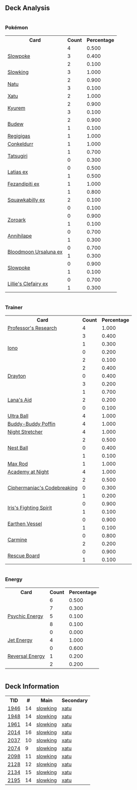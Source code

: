 
## Deck Analysis

<div style="display: flex; flex-wrap: wrap;">
<div style="flex: 1; margin-right: 10px;">
<h3>Pokémon</h3><table><tr><th>Card</th><th>Count</th><th>Percentage</th></tr><tr><td rowspan='3'><a href='https://limitlesstcg.com/cards/PRE/18'>Slowpoke</a></td><td>4</td><td>0.500</td></tr><tr><td>3</td><td>0.400</td></tr><tr><td>2</td><td>0.100</td></tr><tr><td rowspan='1'><a href='https://limitlesstcg.com/cards/SCR/58'>Slowking</a></td><td>3</td><td>1.000</td></tr><tr><td rowspan='2'><a href='https://limitlesstcg.com/cards/PAR/71'>Natu</a></td><td>2</td><td>0.900</td></tr><tr><td>3</td><td>0.100</td></tr><tr><td rowspan='1'><a href='https://limitlesstcg.com/cards/PAR/72'>Xatu</a></td><td>2</td><td>1.000</td></tr><tr><td rowspan='2'><a href='https://limitlesstcg.com/cards/SFA/47'>Kyurem</a></td><td>2</td><td>0.900</td></tr><tr><td>3</td><td>0.100</td></tr><tr><td rowspan='2'><a href='https://limitlesstcg.com/cards/PRE/4'>Budew</a></td><td>2</td><td>0.900</td></tr><tr><td>1</td><td>0.100</td></tr><tr><td rowspan='1'><a href='https://limitlesstcg.com/cards/PRE/86'>Regigigas</a></td><td>1</td><td>1.000</td></tr><tr><td rowspan='1'><a href='https://limitlesstcg.com/cards/TWM/105'>Conkeldurr</a></td><td>1</td><td>1.000</td></tr><tr><td rowspan='2'><a href='https://limitlesstcg.com/cards/TWM/131'>Tatsugiri</a></td><td>1</td><td>0.700</td></tr><tr><td>0</td><td>0.300</td></tr><tr><td rowspan='2'><a href='https://limitlesstcg.com/cards/SSP/76'>Latias ex</a></td><td>0</td><td>0.500</td></tr><tr><td>1</td><td>0.500</td></tr><tr><td rowspan='1'><a href='https://limitlesstcg.com/cards/SFA/38'>Fezandipiti ex</a></td><td>1</td><td>1.000</td></tr><tr><td rowspan='3'><a href='https://limitlesstcg.com/cards/PAL/169'>Squawkabilly ex</a></td><td>1</td><td>0.800</td></tr><tr><td>2</td><td>0.100</td></tr><tr><td>0</td><td>0.100</td></tr><tr><td rowspan='2'><a href='https://limitlesstcg.com/cards/SFA/32'>Zoroark</a></td><td>0</td><td>0.900</td></tr><tr><td>1</td><td>0.100</td></tr><tr><td rowspan='2'><a href='https://limitlesstcg.com/cards/SSP/100'>Annihilape</a></td><td>0</td><td>0.700</td></tr><tr><td>1</td><td>0.300</td></tr><tr><td rowspan='2'><a href='https://limitlesstcg.com/cards/TWM/141'>Bloodmoon Ursaluna ex</a></td><td>0</td><td>0.700</td></tr><tr><td>1</td><td>0.300</td></tr><tr><td rowspan='2'><a href='https://limitlesstcg.com/cards/SVI/42'>Slowpoke</a></td><td>0</td><td>0.900</td></tr><tr><td>1</td><td>0.100</td></tr><tr><td rowspan='2'><a href='https://limitlesstcg.com/cards/jp/SV9/33?translate=en'>Lillie's Clefairy ex</a></td><td>0</td><td>0.700</td></tr><tr><td>1</td><td>0.300</td></tr></table>
</div><div style='flex: 1; margin-right: 10px;'><h3>Trainer</h3><table><tr><th>Card</th><th>Count</th><th>Percentage</th></tr><tr><td rowspan='1'><a href='https://limitlesstcg.com/cards/SVI/189'>Professor's Research</a></td><td>4</td><td>1.000</td></tr><tr><td rowspan='4'><a href='https://limitlesstcg.com/cards/PAL/185'>Iono</a></td><td>3</td><td>0.400</td></tr><tr><td>1</td><td>0.300</td></tr><tr><td>0</td><td>0.200</td></tr><tr><td>2</td><td>0.100</td></tr><tr><td rowspan='3'><a href='https://limitlesstcg.com/cards/SSP/174'>Drayton</a></td><td>2</td><td>0.400</td></tr><tr><td>0</td><td>0.400</td></tr><tr><td>3</td><td>0.200</td></tr><tr><td rowspan='3'><a href='https://limitlesstcg.com/cards/TWM/155'>Lana's Aid</a></td><td>1</td><td>0.700</td></tr><tr><td>2</td><td>0.200</td></tr><tr><td>0</td><td>0.100</td></tr><tr><td rowspan='1'><a href='https://limitlesstcg.com/cards/SVI/196'>Ultra Ball</a></td><td>4</td><td>1.000</td></tr><tr><td rowspan='1'><a href='https://limitlesstcg.com/cards/TEF/144'>Buddy-Buddy Poffin</a></td><td>4</td><td>1.000</td></tr><tr><td rowspan='1'><a href='https://limitlesstcg.com/cards/SFA/61'>Night Stretcher</a></td><td>4</td><td>1.000</td></tr><tr><td rowspan='3'><a href='https://limitlesstcg.com/cards/SVI/181'>Nest Ball</a></td><td>2</td><td>0.500</td></tr><tr><td>0</td><td>0.400</td></tr><tr><td>1</td><td>0.100</td></tr><tr><td rowspan='1'><a href='https://limitlesstcg.com/cards/PRE/116'>Max Rod</a></td><td>1</td><td>1.000</td></tr><tr><td rowspan='1'><a href='https://limitlesstcg.com/cards/SFA/54'>Academy at Night</a></td><td>4</td><td>1.000</td></tr><tr><td rowspan='3'><a href='https://limitlesstcg.com/cards/TEF/145'>Ciphermaniac's Codebreaking</a></td><td>2</td><td>0.500</td></tr><tr><td>0</td><td>0.300</td></tr><tr><td>1</td><td>0.200</td></tr><tr><td rowspan='2'><a href='https://limitlesstcg.com/cards/jp/SV9/94?translate=en'>Iris's Fighting Spirit</a></td><td>0</td><td>0.900</td></tr><tr><td>1</td><td>0.100</td></tr><tr><td rowspan='2'><a href='https://limitlesstcg.com/cards/PAR/163'>Earthen Vessel</a></td><td>0</td><td>0.900</td></tr><tr><td>1</td><td>0.100</td></tr><tr><td rowspan='2'><a href='https://limitlesstcg.com/cards/TWM/145'>Carmine</a></td><td>0</td><td>0.800</td></tr><tr><td>2</td><td>0.200</td></tr><tr><td rowspan='2'><a href='https://limitlesstcg.com/cards/TEF/159'>Rescue Board</a></td><td>0</td><td>0.900</td></tr><tr><td>1</td><td>0.100</td></tr></table>
</div><div style='flex: 1; margin-right: 10px;'><h3>Energy</h3><table><tr><th>Card</th><th>Count</th><th>Percentage</th></tr><tr><td rowspan='5'><a href='https://limitlesstcg.com/cards/SVE/13'>Psychic Energy</a></td><td>6</td><td>0.500</td></tr><tr><td>7</td><td>0.300</td></tr><tr><td>5</td><td>0.100</td></tr><tr><td>8</td><td>0.100</td></tr><tr><td>0</td><td>0.000</td></tr><tr><td rowspan='1'><a href='https://limitlesstcg.com/cards/PAL/190'>Jet Energy</a></td><td>4</td><td>1.000</td></tr><tr><td rowspan='3'><a href='https://limitlesstcg.com/cards/PAL/192'>Reversal Energy</a></td><td>0</td><td>0.600</td></tr><tr><td>1</td><td>0.200</td></tr><tr><td>2</td><td>0.200</td></tr></table>
</div></div>

## Deck Information

<table>
<tr><th>TID</th><th>#</th><th>Main</th><th>Secondary</th></tr>
<tr><td><a href='https://limitlesstcg.com/tournaments/jp/1946'>1946</a></td><td>14</td><td><a href='https://limitlesstcg.com/decks/list/jp/28970'>slowking</a></td><td><a href='https://limitlesstcg.com/decks/list/jp/28970'>xatu</a></td></tr><tr><td><a href='https://limitlesstcg.com/tournaments/jp/1948'>1948</a></td><td>14</td><td><a href='https://limitlesstcg.com/decks/list/jp/29002'>slowking</a></td><td><a href='https://limitlesstcg.com/decks/list/jp/29002'>xatu</a></td></tr><tr><td><a href='https://limitlesstcg.com/tournaments/jp/1961'>1961</a></td><td>14</td><td><a href='https://limitlesstcg.com/decks/list/jp/29209'>slowking</a></td><td><a href='https://limitlesstcg.com/decks/list/jp/29209'>xatu</a></td></tr><tr><td><a href='https://limitlesstcg.com/tournaments/jp/2014'>2014</a></td><td>16</td><td><a href='https://limitlesstcg.com/decks/list/jp/30054'>slowking</a></td><td><a href='https://limitlesstcg.com/decks/list/jp/30054'>xatu</a></td></tr><tr><td><a href='https://limitlesstcg.com/tournaments/jp/2037'>2037</a></td><td>10</td><td><a href='https://limitlesstcg.com/decks/list/jp/30415'>slowking</a></td><td><a href='https://limitlesstcg.com/decks/list/jp/30415'>xatu</a></td></tr><tr><td><a href='https://limitlesstcg.com/tournaments/jp/2074'>2074</a></td><td>9</td><td><a href='https://limitlesstcg.com/decks/list/jp/30982'>slowking</a></td><td><a href='https://limitlesstcg.com/decks/list/jp/30982'>xatu</a></td></tr><tr><td><a href='https://limitlesstcg.com/tournaments/jp/2098'>2098</a></td><td>11</td><td><a href='https://limitlesstcg.com/decks/list/jp/31360'>slowking</a></td><td><a href='https://limitlesstcg.com/decks/list/jp/31360'>xatu</a></td></tr><tr><td><a href='https://limitlesstcg.com/tournaments/jp/2128'>2128</a></td><td>12</td><td><a href='https://limitlesstcg.com/decks/list/jp/31838'>slowking</a></td><td><a href='https://limitlesstcg.com/decks/list/jp/31838'>xatu</a></td></tr><tr><td><a href='https://limitlesstcg.com/tournaments/jp/2134'>2134</a></td><td>15</td><td><a href='https://limitlesstcg.com/decks/list/jp/31935'>slowking</a></td><td><a href='https://limitlesstcg.com/decks/list/jp/31935'>xatu</a></td></tr><tr><td><a href='https://limitlesstcg.com/tournaments/jp/2195'>2195</a></td><td>14</td><td><a href='https://limitlesstcg.com/decks/list/jp/32872'>slowking</a></td><td><a href='https://limitlesstcg.com/decks/list/jp/32872'>xatu</a></td></tr></table>